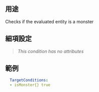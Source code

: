 ## 用途
Checks if the evaluated entity is a monster


## 細項設定
>*This condition has no attributes*


## 範例
```yaml
  TargetConditions:
  - isMonster{} true
```
